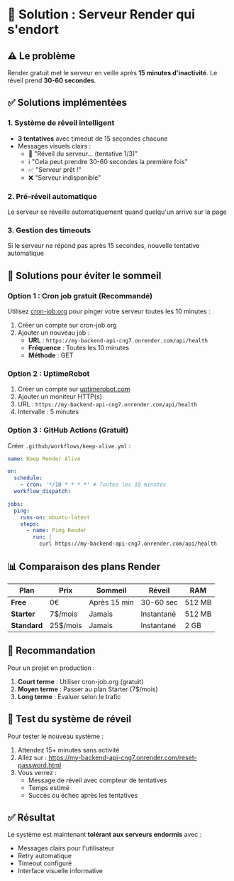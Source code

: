 # 🛌 Solution : Serveur Render qui s'endort

## ⚠️ Le problème

Render gratuit met le serveur en veille après **15 minutes d'inactivité**. Le réveil prend **30-60 secondes**.

## ✅ Solutions implémentées

### 1. Système de réveil intelligent
- **3 tentatives** avec timeout de 15 secondes chacune
- Messages visuels clairs :
  - 🔄 "Réveil du serveur... (tentative 1/3)"
  - ℹ️ "Cela peut prendre 30-60 secondes la première fois"
  - ✅ "Serveur prêt !"
  - ❌ "Serveur indisponible"

### 2. Pré-réveil automatique
Le serveur se réveille automatiquement quand quelqu'un arrive sur la page

### 3. Gestion des timeouts
Si le serveur ne répond pas après 15 secondes, nouvelle tentative automatique

## 🚀 Solutions pour éviter le sommeil

### Option 1 : Cron job gratuit (Recommandé)
Utilisez [cron-job.org](https://cron-job.org) pour pinger votre serveur toutes les 10 minutes :

1. Créer un compte sur cron-job.org
2. Ajouter un nouveau job :
   - **URL** : `https://my-backend-api-cng7.onrender.com/api/health`
   - **Fréquence** : Toutes les 10 minutes
   - **Méthode** : GET

### Option 2 : UptimeRobot
1. Créer un compte sur [uptimerobot.com](https://uptimerobot.com)
2. Ajouter un moniteur HTTP(s)
3. URL : `https://my-backend-api-cng7.onrender.com/api/health`
4. Intervalle : 5 minutes

### Option 3 : GitHub Actions (Gratuit)
Créer `.github/workflows/keep-alive.yml` :

```yaml
name: Keep Render Alive

on:
  schedule:
    - cron: '*/10 * * * *' # Toutes les 10 minutes
  workflow_dispatch:

jobs:
  ping:
    runs-on: ubuntu-latest
    steps:
      - name: Ping Render
        run: |
          curl https://my-backend-api-cng7.onrender.com/api/health
```

## 📊 Comparaison des plans Render

| Plan | Prix | Sommeil | Réveil | RAM |
|------|------|---------|--------|-----|
| **Free** | 0€ | Après 15 min | 30-60 sec | 512 MB |
| **Starter** | 7$/mois | Jamais | Instantané | 512 MB |
| **Standard** | 25$/mois | Jamais | Instantané | 2 GB |

## 🎯 Recommandation

Pour un projet en production :
1. **Court terme** : Utiliser cron-job.org (gratuit)
2. **Moyen terme** : Passer au plan Starter (7$/mois)
3. **Long terme** : Évaluer selon le trafic

## 🧪 Test du système de réveil

Pour tester le nouveau système :
1. Attendez 15+ minutes sans activité
2. Allez sur : https://my-backend-api-cng7.onrender.com/reset-password.html
3. Vous verrez :
   - Message de réveil avec compteur de tentatives
   - Temps estimé
   - Succès ou échec après les tentatives

## ✅ Résultat

Le système est maintenant **tolérant aux serveurs endormis** avec :
- Messages clairs pour l'utilisateur
- Retry automatique
- Timeout configuré
- Interface visuelle informative